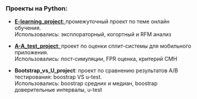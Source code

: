### Проекты на Python:

- <a href="https://github.com/vladank99/Karpov.courses_projects/tree/main/E-learning_project"> **E-learning_project**: </a>промежуточный проект по теме онлайн обучения.   
      Использовались: эксплораторный, когортный и RFM анализ
      
      
- <a href="https://github.com/vladank99/Karpov.courses_projects/tree/main/A-A_test_project"> **A-A_test_project**: </a>проект по оценки сплит-системы для мобильного приложения.  
      Использовались: пост-симуляции, FPR оценка, критерий CMH
      
- **Bootstrap_vs_U_project**: проект по сравнению результатов А/B тестирования: boostrap VS u-test.  
      Использовались: boostrap средних и медиан, boostrap доверительные интервалы, u-test
